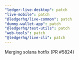 ```yaml
---
"ledger-live-desktop": patch
"live-mobile": patch
"@ledgerhq/live-common": patch
"dummy-wallet-app": patch
"@ledgerhq/test-utils": patch
"web-tools": patch
"@ledgerhq/live-cli": patch
---
```


Merging solana hotfix (PR #5824)
